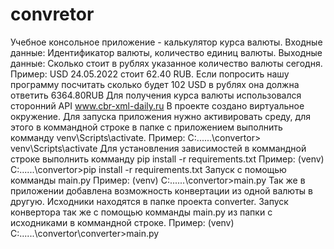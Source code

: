 # convretor
Учебное консольное приложение -  калькулятор курса валюты.
Входные данные:
Идентификатор валюты, количество единиц валюты.
Выходные данные:
Сколько стоит в рублях указанное количество валюты сегодня.
Пример: USD 24.05.2022  стоит 62.40 RUB. 
Если попросить нашу программу посчитать сколько будет 102 USD в рублях она должна ответить 6364.80RUB
Для получения курса валюты использовался сторонний API www.cbr-xml-daily.ru
В проекте создано виртуальное окружение.
Для запуска приложения нужно активировать среду, для этого в коммандной строке в папке с приложением выполнить комманду venv\Scripts\activate.
Пример: C:\..\..\..\convertor> venv\Scripts\activate
Для установления зависимостей в коммандной строке выполнить комманду pip install -r requirements.txt
Пример: (venv) C:\..\..\..\convertor>pip install -r requirements.txt
Запуск с помощью комманды main.py
Пример: (venv) C:\..\..\..\convertor>main.py
Так же в приложении добавлена возможность конвертации из одной валюты в другую.
Исходники находятся в папке проекта converter. 
Запуск конвертора так же с помощью комманды main.py из папки с исходниками в коммандной строке.
Пример: (venv) C:\..\..\..\convertor\converter>main.py

